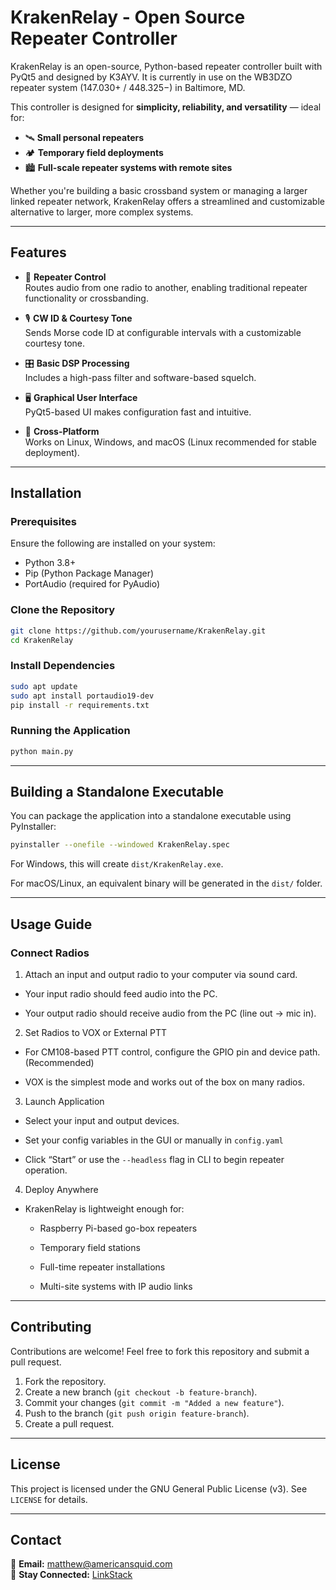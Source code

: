 # KrakenRelay - Open Source Repeater Controller

KrakenRelay is an open-source, Python-based repeater controller built with PyQt5 and designed by K3AYV. It is currently in use on the WB3DZO repeater system (147.030+ / 448.325−) in Baltimore, MD.

This controller is designed for **simplicity, reliability, and versatility** — ideal for:

- 🛰️ **Small personal repeaters**
- 🏕️ **Temporary field deployments**
- 🏙️ **Full-scale repeater systems with remote sites**

Whether you're building a basic crossband system or managing a larger linked repeater network, KrakenRelay offers a streamlined and customizable alternative to larger, more complex systems.

---

## Features

- 📡 **Repeater Control**  
  Routes audio from one radio to another, enabling traditional repeater functionality or crossbanding.

- 🎙️ **CW ID & Courtesy Tone**  
  Sends Morse code ID at configurable intervals with a customizable courtesy tone.

- 🎛️ **Basic DSP Processing**  
  Includes a high-pass filter and software-based squelch.

- 🖥️ **Graphical User Interface**  
  PyQt5-based UI makes configuration fast and intuitive.

- 🔄 **Cross-Platform**  
  Works on Linux, Windows, and macOS (Linux recommended for stable deployment).

---

## Installation

### Prerequisites

Ensure the following are installed on your system:

- Python 3.8+
- Pip (Python Package Manager)
- PortAudio (required for PyAudio)

### Clone the Repository

```bash
git clone https://github.com/yourusername/KrakenRelay.git
cd KrakenRelay
```

### **Install Dependencies**

```sh
sudo apt update
sudo apt install portaudio19-dev
pip install -r requirements.txt
```

### **Running the Application**

```sh
python main.py
```

---

## Building a Standalone Executable

You can package the application into a standalone executable using PyInstaller:

```sh
pyinstaller --onefile --windowed KrakenRelay.spec
```

For Windows, this will create `dist/KrakenRelay.exe`.

For macOS/Linux, an equivalent binary will be generated in the `dist/` folder.

---

## Usage Guide

### Connect Radios

1) Attach an input and output radio to your computer via sound card.

  - Your input radio should feed audio into the PC.

  - Your output radio should receive audio from the PC (line out → mic in).

2) Set Radios to VOX or External PTT

  - For CM108-based PTT control, configure the GPIO pin and device path. (Recommended)

  - VOX is the simplest mode and works out of the box on many radios.

3) Launch Application

  - Select your input and output devices.

  - Set your config variables in the GUI or manually in `config.yaml`

  - Click “Start” or use the `--headless` flag in CLI to begin repeater operation.

4) Deploy Anywhere

  - KrakenRelay is lightweight enough for:

    - Raspberry Pi-based go-box repeaters

    - Temporary field stations

    - Full-time repeater installations

    - Multi-site systems with IP audio links

---

## Contributing

Contributions are welcome! Feel free to fork this repository and submit a pull request.

1. Fork the repository.
2. Create a new branch (`git checkout -b feature-branch`).
3. Commit your changes (`git commit -m "Added a new feature"`).
4. Push to the branch (`git push origin feature-branch`).
5. Create a pull request.

---

## License

This project is licensed under the GNU General Public License (v3). See `LICENSE` for details.

---

## Contact

📧 **Email:** [matthew@americansquid.com](mailto:matthew@americansquid.com)  
🐙 **Stay Connected:** [LinkStack](https://squidconnect.americansquid.com/@americansquid)

